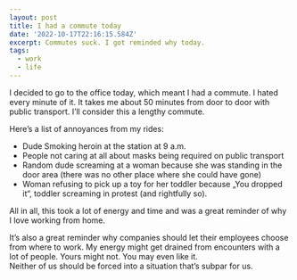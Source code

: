 ```yaml
---
layout: post
title: I had a commute today
date: '2022-10-17T22:16:15.584Z'
excerpt: Commutes suck. I got reminded why today.
tags:
  - work
  - life
---
```


I decided to go to the office today, which meant I had a commute. I hated every minute of it. It takes me about 50 minutes from door to door with public transport. I’ll consider this a lengthy commute.

Here’s a list of annoyances from my rides:

- Dude Smoking heroin at the station at 9 a.m.
- People not caring at all about masks being required on public transport
- Random dude screaming at a woman because she was standing in the door area (there was no other place where she could have gone)
- Woman refusing to pick up a toy for her toddler because „You dropped it“, toddler screaming in protest (and rightfully so).

All in all, this took a lot of energy and time and was a great reminder of why I love working from home.

It’s also a great reminder why companies should let their employees choose from where to work. My energy might get drained from encounters with a lot of people. Yours might not. You may even like it.  
Neither of us should be forced into a situation that’s subpar for us.
